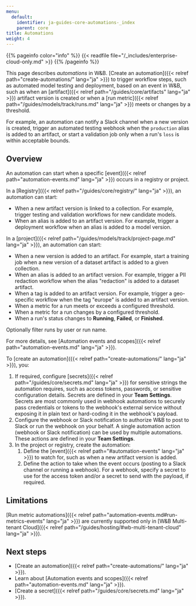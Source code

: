 ```yaml
---
menu:
  default:
    identifier: ja-guides-core-automations-_index
    parent: core
title: Automations
weight: 4
---
```


{{% pageinfo color="info" %}}
{{< readfile file="/_includes/enterprise-cloud-only.md" >}}
{{% /pageinfo %}}

This page describes _automations_ in W&B. [Create an automation]({{< relref path="create-automations/" lang="ja" >}}) to trigger workflow steps, such as automated model testing and deployment, based on an event in W&B, such as when an [artifact]({{< relref path="/guides/core/artifacts" lang="ja" >}}) artifact version is created or when a [run metric]({{< relref path="/guides/models/track/runs.md" lang="ja" >}}) meets or changes by a threshold.

For example, an automation can notify a Slack channel when a new version is created, trigger an automated testing webhook when the `production` alias is added to an artifact, or start a validation job only when a run's `loss` is within acceptable bounds.

## Overview
An automation can start when a specific [event]({{< relref path="automation-events.md" lang="ja" >}}) occurs in a registry or project.

In a [Registry]({{< relref path="/guides/core/registry/" lang="ja" >}}), an automation can start:
- When a new artifact version is linked to a collection. For example, trigger testing and validation workflows for new candidate models.
- When an alias is added to an artifact version. For example, trigger a deployment workflow when an alias is added to a model version.

In a [project]({{< relref path="/guides/models/track/project-page.md" lang="ja" >}}), an automation can start:
- When a new version is added to an artifact. For example, start a training job when a new version of a dataset artifact is added to a given collection.
- When an alias is added to an artifact version. For example, trigger a PII redaction workflow when the alias "redaction" is added to a dataset artifact.
- When a tag is added to an artifact version. For example, trigger a geo-specific workflow when the tag "europe" is added to an artifact version.
- When a metric for a run meets or exceeds a configured threshold.
- When a metric for a run changes by a configured threshold.
- When a run's status changes to **Running**, **Failed**, or **Finished**.

Optionally filter runs by user or run name.

For more details, see [Automation events and scopes]({{< relref path="automation-events.md" lang="ja" >}}).

To [create an automation]({{< relref path="create-automations/" lang="ja" >}}), you:

1. If required, configure [secrets]({{< relref path="/guides/core/secrets.md" lang="ja" >}}) for sensitive strings the automation requires, such as access tokens, passwords, or sensitive configuration details. Secrets are defined in your **Team Settings**. Secrets are most commonly used in webhook automations to securely pass credentials or tokens to the webhook's external service without exposing it in plain text or hard-coding it in the webhook's payload.
1. Configure the webhook or Slack notification to authorize W&B to post to Slack or run the webhook on your behalf. A single automation action (webhook or Slack notification) can be used by multiple automations. These actions are defined in your **Team Settings**.
1. In the project or registry, create the automation:
    1. Define the [event]({{< relref path="#automation-events" lang="ja" >}}) to watch for, such as when a new artifact version is added. 
    1. Define the action to take when the event occurs (posting to a Slack channel or running a webhook). For a webhook, specify a secret to use for the access token and/or a secret to send with the payload, if required.

## Limitations
[Run metric automations]({{< relref path="automation-events.md#run-metrics-events" lang="ja" >}}) are currently supported only in [W&B Multi-tenant Cloud]({{< relref path="/guides/hosting/#wb-multi-tenant-cloud" lang="ja" >}}).

## Next steps
- [Create an automation]({{< relref path="create-automations/" lang="ja" >}}).
- Learn about [Automation events and scopes]({{< relref path="automation-events.md" lang="ja" >}}).
- [Create a secret]({{< relref path="/guides/core/secrets.md" lang="ja" >}}).